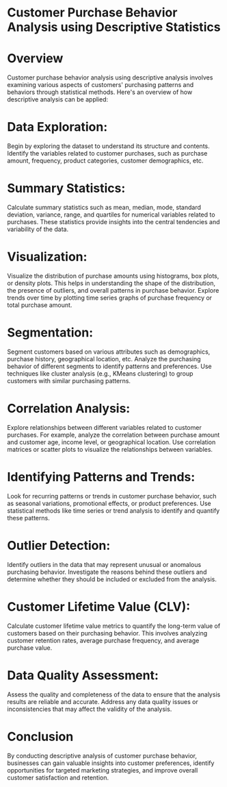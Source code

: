 # Customer Purchase Behavior Analysis using Descriptive Statistics 

# Overview 
Customer purchase behavior analysis using descriptive analysis involves examining various aspects of customers' purchasing patterns and behaviors through statistical methods.
Here's an overview of how descriptive analysis can be applied:

# Data Exploration:

Begin by exploring the dataset to understand its structure and contents. Identify the variables related to customer purchases, such as purchase amount, frequency, product categories, customer demographics, etc.

# Summary Statistics:

Calculate summary statistics such as mean, median, mode, standard deviation, variance, range, and quartiles for numerical variables related to purchases. These statistics provide insights into the central tendencies and variability of the data.

# Visualization:

Visualize the distribution of purchase amounts using histograms, box plots, or density plots. This helps in understanding the shape of the distribution, the presence of outliers, and overall patterns in purchase behavior.
Explore trends over time by plotting time series graphs of purchase frequency or total purchase amount.

# Segmentation:

Segment customers based on various attributes such as demographics, purchase history, geographical location, etc. Analyze the purchasing behavior of different segments to identify patterns and preferences.
Use techniques like cluster analysis (e.g., KMeans clustering) to group customers with similar purchasing patterns.

# Correlation Analysis:

Explore relationships between different variables related to customer purchases. For example, analyze the correlation between purchase amount and customer age, income level, or geographical location.
Use correlation matrices or scatter plots to visualize the relationships between variables.

# Identifying Patterns and Trends:

Look for recurring patterns or trends in customer purchase behavior, such as seasonal variations, promotional effects, or product preferences.
Use statistical methods like time series or trend analysis to identify and quantify these patterns.

# Outlier Detection:

Identify outliers in the data that may represent unusual or anomalous purchasing behavior. Investigate the reasons behind these outliers and determine whether they should be included or excluded from the analysis.
 # Customer Lifetime Value (CLV):

Calculate customer lifetime value metrics to quantify the long-term value of customers based on their purchasing behavior. This involves analyzing customer retention rates, average purchase frequency, and average purchase value.

# Data Quality Assessment:

Assess the quality and completeness of the data to ensure that the analysis results are reliable and accurate. Address any data quality issues or inconsistencies that may affect the validity of the analysis.

# Conclusion

By conducting descriptive analysis of customer purchase behavior, businesses can gain valuable insights into customer preferences, identify opportunities for targeted marketing strategies, and improve overall customer satisfaction and retention.


